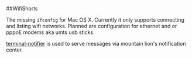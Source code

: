 ##WifiShorts

The missing `ifconfig` for Mac OS X. Currently it only supports connecting and listing wifi networks.
Planned are configuration for ethernet and or pppoE modems aka umts usb sticks.

[terminal-notifier](https://github.com/alloy/terminal-notifier) is used to serve 
messages via mountain lion's notification center.

